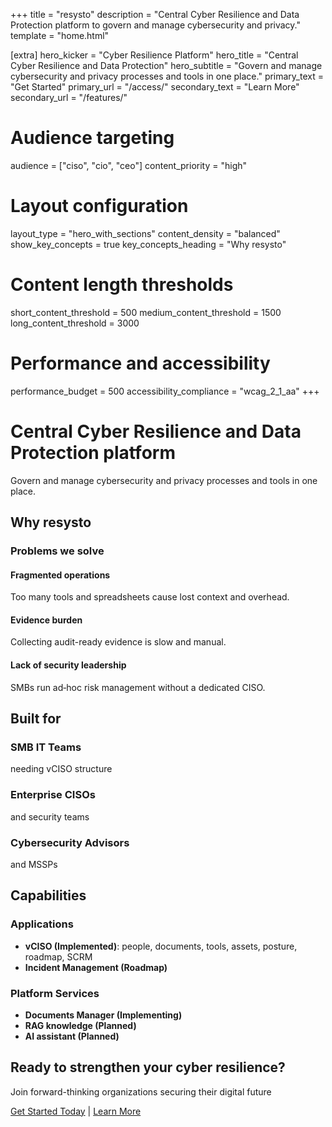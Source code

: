 +++
title = "resysto"
description = "Central Cyber Resilience and Data Protection platform to govern and manage cybersecurity and privacy."
template = "home.html"

[extra]
hero_kicker = "Cyber Resilience Platform"
hero_title = "Central Cyber Resilience and Data Protection"
hero_subtitle = "Govern and manage cybersecurity and privacy processes and tools in one place."
primary_text = "Get Started"
primary_url = "/access/"
secondary_text = "Learn More"
secondary_url = "/features/"

# Audience targeting
audience = ["ciso", "cio", "ceo"]
content_priority = "high"

# Layout configuration
layout_type = "hero_with_sections"
content_density = "balanced"
show_key_concepts = true
key_concepts_heading = "Why resysto"

# Content length thresholds
short_content_threshold = 500
medium_content_threshold = 1500
long_content_threshold = 3000

# Performance and accessibility
performance_budget = 500
accessibility_compliance = "wcag_2_1_aa"
+++

# Central Cyber Resilience and Data Protection platform

Govern and manage cybersecurity and privacy processes and tools in one place.

## Why resysto

### Problems we solve

#### Fragmented operations
Too many tools and spreadsheets cause lost context and overhead.

#### Evidence burden
Collecting audit-ready evidence is slow and manual.

#### Lack of security leadership
SMBs run ad‑hoc risk management without a dedicated CISO.

## Built for

### SMB IT Teams
needing vCISO structure

### Enterprise CISOs
and security teams

### Cybersecurity Advisors
and MSSPs

## Capabilities

### Applications

- **vCISO (Implemented)**: people, documents, tools, assets, posture, roadmap, SCRM
- **Incident Management (Roadmap)**

### Platform Services

- **Documents Manager (Implementing)**
- **RAG knowledge (Planned)**
- **AI assistant (Planned)**

## Ready to strengthen your cyber resilience?

Join forward-thinking organizations securing their digital future

[Get Started Today](/access/) | [Learn More](/features/)

